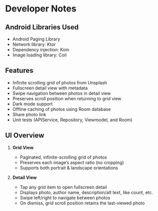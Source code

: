 # Developer Notes
## Android Libraries Used
- Android Paging Library
- Network library: Ktor
- Dependency injection: Koin
- Image loading library: Coil

## Features
- Infinite scrolling grid of photos from Unsplash
- Fullscreen detail view with metadata
- Swipe navigation between photos in detail view
- Preserves scroll position when returning to grid view
- Dark mode support
- Offline caching of photos using Room database
- Share photo link
- Unit tests (APIService, Repository, Viewmodel, and Room)


## UI Overview

1. **Grid View**  
   - Paginated, infinite-scrolling grid of photos  
   - Preserves each image’s aspect ratio (no cropping)  
   - Supports both portrait & landscape orientations  

2. **Detail View**  
   - Tap any grid item to open fullscreen detail  
   - Displays photo, author name, description/alt text, like count, etc.  
   - Swipe left/right to navigate between photos  
   - On dismiss, grid scroll position retains the last-viewed photo   


